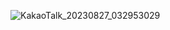 ![KakaoTalk_20230827_032953029](https://github.com/byunjiin/CodingTest/assets/129635857/a6e90933-118f-4bd8-a6c3-54cf54ca20e6)

